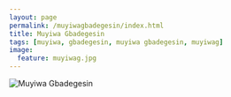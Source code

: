 ```yaml
---
layout: page
permalink: /muyiwagbadegesin/index.html
title: Muyiwa Gbadegesin
tags: [muyiwa, gbadegesin, muyiwa gbadegesin, muyiwag]
image:
  feature: muyiwag.jpg
---
```


  <img src="{{ site.url }}/images/muyiwag.jpg" alt="Muyiwa Gbadegesin">
